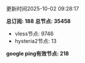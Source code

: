 更新时间2025-10-02 09:28:17

**总订阅: 188**
**总节点: 35458**
- vless节点: 9746
- hysteria2节点: 13

**google ping有效节点: 218**

